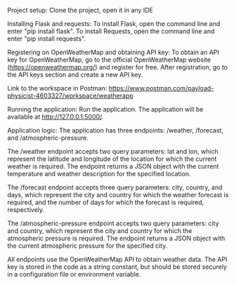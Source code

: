 Project setup: Clone the project, open it in any IDE

Installing Flask and requests: To install Flask, open the command line and enter "pip install flask". To install Requests, open the command line and enter "pip install requests".

Registering on OpenWeatherMap and obtaining API key: To obtain an API key for OpenWeatherMap, go to the official OpenWeatherMap website (https://openweathermap.org/) and register for free. After registration, go to the API keys section and create a new API key.

Link to the workspace in Postman: https://www.postman.com/payload-physicist-4603327/workspace/weatherapp

Running the application: Run the application. The application will be available at http://127.0.0.1:5000/.

Application logic: The application has three endpoints: /weather, /forecast, and /atmospheric-pressure.

The /weather endpoint accepts two query parameters: lat and lon, which represent the latitude and longitude of the location for which the current weather is required. The endpoint returns a JSON object with the current temperature and weather description for the specified location.

The /forecast endpoint accepts three query parameters: city, country, and days, which represent the city and country for which the weather forecast is required, and the number of days for which the forecast is required, respectively.

The /atmospheric-pressure endpoint accepts two query parameters: city and country, which represent the city and country for which the atmospheric pressure is required. The endpoint returns a JSON object with the current atmospheric pressure for the specified city.

All endpoints use the OpenWeatherMap API to obtain weather data. The API key is stored in the code as a string constant, but should be stored securely in a configuration file or environment variable.

